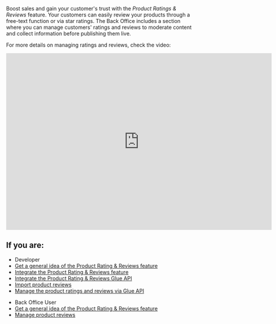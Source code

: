Boost sales and gain your customer's trust with the *Product Ratings & Reviews* feature. Your customers can easily review your products through a free-text function or via star ratings. The Back Office includes a section where you can manage customers' ratings and reviews to moderate content and collect information before publishing them live.

For more details on managing ratings and reviews, check the video:
<iframe src="https://spryker.wistia.com/medias/efvyq9vfb8" title="Ratings and Reviews" allowtransparency="true" frameborder="0" scrolling="no" class="wistia_embed" name="wistia_embed" allowfullscreen="0" mozallowfullscreen="0" webkitallowfullscreen="0" oallowfullscreen="0" msallowfullscreen="0" width="720" height="480"></iframe>

## If you are:

<div class="mr-container">
    <div class="mr-list-container">
        <!-- col1 -->
        <div class="mr-col">
            <ul class="mr-list mr-list-green">
                <li class="mr-title">Developer</li>
                <li><a href="https://documentation.spryker.com/docs/product-rating-reviews-feature-overview" class="mr-link">Get a general idea of the Product Rating & Reviews feature</a></li>
                <li><a href="https://documentation.spryker.com/docs/product-rating-reviews-feature-integration" class="mr-link">Integrate the Product Rating & Reviews feature</a></li>
                <li><a href="https://documentation.spryker.com/docs/glue-api-product-rating-reviews-feature-integration" class="mr-link">Integrate the Product Rating & Reviews Glue API</a></li>
                <li><a href="https://documentation.spryker.com/docs/file-details-product-reviewcsv" class="mr-link">Import product reviews</a></li>
                <li><a href="https://documentation.spryker.com/docs/managing-product-ratings-and-reviews" class="mr-link">Manage the product ratings and reviews via Glue API</a></li>
            </ul>
        </div>
      <!-- col2 -->
        <div class="mr-col">
            <ul class="mr-list mr-list-blue">
                <li class="mr-title"> Back Office User</li>
                 <li><a href="https://documentation.spryker.com/docs/product-rating-reviews-feature-overview" class="mr-link">Get a general idea of the Product Rating & Reviews feature</a></li>
                <li><a href="https://documentation.spryker.com/docs/managing-product-reviews">Manage product reviews</a></li>
            </ul>
        </div>  
</div>
</div>
